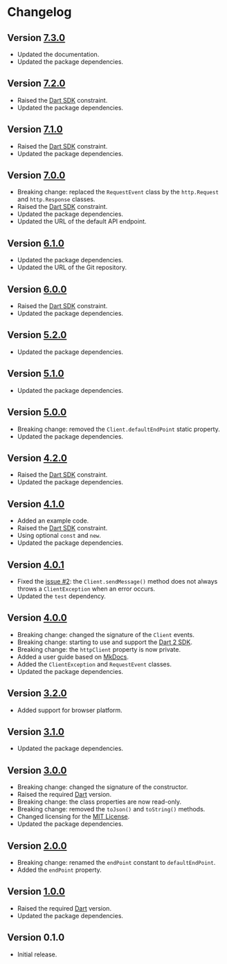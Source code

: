 # Changelog

## Version [7.3.0](https://git.belin.io/cedx/free-mobile.dart/compare/v7.2.0...v7.3.0)
- Updated the documentation.
- Updated the package dependencies.

## Version [7.2.0](https://git.belin.io/cedx/free-mobile.dart/compare/v7.1.0...v7.2.0)
- Raised the [Dart SDK](https://dart.dev/tools/sdk) constraint.
- Updated the package dependencies.

## Version [7.1.0](https://git.belin.io/cedx/free-mobile.dart/compare/v7.0.0...v7.1.0)
- Raised the [Dart SDK](https://dart.dev/tools/sdk) constraint.
- Updated the package dependencies.

## Version [7.0.0](https://git.belin.io/cedx/free-mobile.dart/compare/v6.1.0...v7.0.0)
- Breaking change: replaced the `RequestEvent` class by the `http.Request` and `http.Response` classes.
- Raised the [Dart SDK](https://dart.dev/tools/sdk) constraint.
- Updated the package dependencies.
- Updated the URL of the default API endpoint.

## Version [6.1.0](https://git.belin.io/cedx/free-mobile.dart/compare/v6.0.0...v6.1.0)
- Updated the package dependencies.
- Updated the URL of the Git repository.

## Version [6.0.0](https://git.belin.io/cedx/free-mobile.dart/compare/v5.2.0...v6.0.0)
- Raised the [Dart SDK](https://dart.dev/tools/sdk) constraint.
- Updated the package dependencies.

## Version [5.2.0](https://git.belin.io/cedx/free-mobile.dart/compare/v5.1.0...v5.2.0)
- Updated the package dependencies.

## Version [5.1.0](https://git.belin.io/cedx/free-mobile.dart/compare/v5.0.0...v5.1.0)
- Updated the package dependencies.

## Version [5.0.0](https://git.belin.io/cedx/free-mobile.dart/compare/v4.2.0...v5.0.0)
- Breaking change: removed the `Client.defaultEndPoint` static property.
- Updated the package dependencies.

## Version [4.2.0](https://git.belin.io/cedx/free-mobile.dart/compare/v4.1.0...v4.2.0)
- Raised the [Dart SDK](https://dart.dev/tools/sdk) constraint.
- Updated the package dependencies.

## Version [4.1.0](https://git.belin.io/cedx/free-mobile.dart/compare/v4.0.1...v4.1.0)
- Added an example code.
- Raised the [Dart SDK](https://dart.dev/tools/sdk) constraint.
- Using optional `const` and `new`.
- Updated the package dependencies.

## Version [4.0.1](https://git.belin.io/cedx/free-mobile.dart/compare/v4.0.0...v4.0.1)
- Fixed the [issue #2](https://git.belin.io/cedx/free-mobile.dart/issues/2): the `Client.sendMessage()` method does not always throws a `ClientException` when an error occurs.
- Updated the `test` dependency.

## Version [4.0.0](https://git.belin.io/cedx/free-mobile.dart/compare/v3.2.0...v4.0.0)
- Breaking change: changed the signature of the `Client` events.
- Breaking change: starting to use and support the [Dart 2 SDK](https://dart.dev/tools/sdk).
- Breaking change: the `httpClient` property is now private.
- Added a user guide based on [MkDocs](http://www.mkdocs.org).
- Added the `ClientException` and `RequestEvent` classes.
- Updated the package dependencies.

## Version [3.2.0](https://git.belin.io/cedx/free-mobile.dart/compare/v3.1.0...v3.2.0)
- Added support for browser platform.

## Version [3.1.0](https://git.belin.io/cedx/free-mobile.dart/compare/v3.0.0...v3.1.0)
- Updated the package dependencies.

## Version [3.0.0](https://git.belin.io/cedx/free-mobile.dart/compare/v2.0.0...v3.0.0)
- Breaking change: changed the signature of the constructor.
- Raised the required [Dart](https://dart.dev) version.
- Breaking change: the class properties are now read-only.
- Breaking change: removed the `toJson()` and `toString()` methods.
- Changed licensing for the [MIT License](https://opensource.org/licenses/MIT).
- Updated the package dependencies.

## Version [2.0.0](https://git.belin.io/cedx/free-mobile.dart/compare/v1.0.0...v2.0.0)
- Breaking change: renamed the `endPoint` constant to `defaultEndPoint`.
- Added the `endPoint` property.

## Version [1.0.0](https://git.belin.io/cedx/free-mobile.dart/compare/v0.1.0...v1.0.0)
- Raised the required [Dart](https://dart.dev) version.
- Updated the package dependencies.

## Version 0.1.0
- Initial release.
